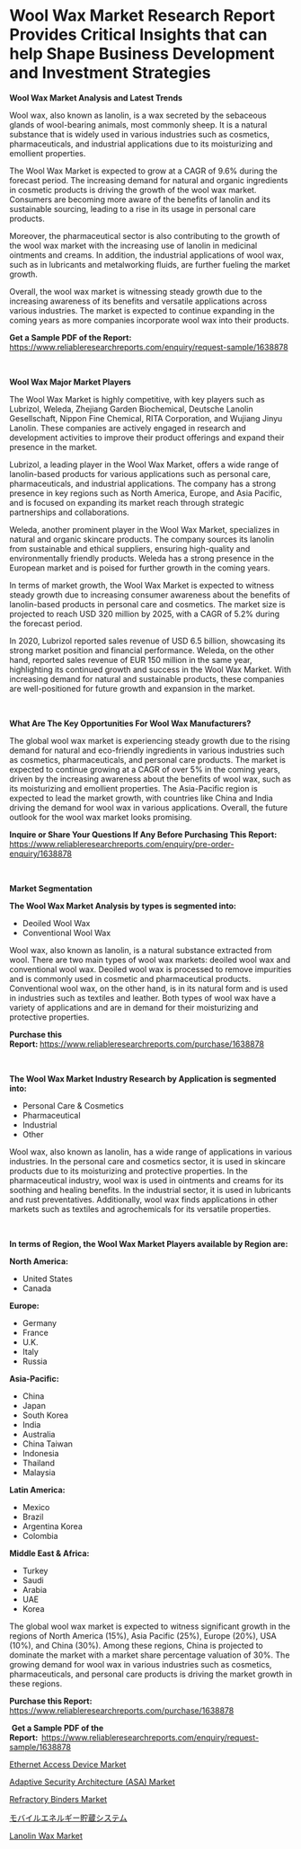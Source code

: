 <p><h1>Wool Wax Market Research Report Provides Critical Insights that can help Shape Business Development and Investment Strategies</h1></p><p><strong>Wool Wax Market Analysis and Latest Trends</strong></p>
<p><p>Wool wax, also known as lanolin, is a wax secreted by the sebaceous glands of wool-bearing animals, most commonly sheep. It is a natural substance that is widely used in various industries such as cosmetics, pharmaceuticals, and industrial applications due to its moisturizing and emollient properties.</p><p>The Wool Wax Market is expected to grow at a CAGR of 9.6% during the forecast period. The increasing demand for natural and organic ingredients in cosmetic products is driving the growth of the wool wax market. Consumers are becoming more aware of the benefits of lanolin and its sustainable sourcing, leading to a rise in its usage in personal care products.</p><p>Moreover, the pharmaceutical sector is also contributing to the growth of the wool wax market with the increasing use of lanolin in medicinal ointments and creams. In addition, the industrial applications of wool wax, such as in lubricants and metalworking fluids, are further fueling the market growth.</p><p>Overall, the wool wax market is witnessing steady growth due to the increasing awareness of its benefits and versatile applications across various industries. The market is expected to continue expanding in the coming years as more companies incorporate wool wax into their products.</p></p>
<p><strong>Get a Sample PDF of the Report:&nbsp;</strong> <a href="https://www.reliableresearchreports.com/enquiry/request-sample/1638878">https://www.reliableresearchreports.com/enquiry/request-sample/1638878</a></p>
<p>&nbsp;</p>
<p><strong>Wool Wax Major Market Players</strong></p>
<p><p>The Wool Wax Market is highly competitive, with key players such as Lubrizol, Weleda, Zhejiang Garden Biochemical, Deutsche Lanolin Gesellschaft, Nippon Fine Chemical, RITA Corporation, and Wujiang Jinyu Lanolin. These companies are actively engaged in research and development activities to improve their product offerings and expand their presence in the market.</p><p>Lubrizol, a leading player in the Wool Wax Market, offers a wide range of lanolin-based products for various applications such as personal care, pharmaceuticals, and industrial applications. The company has a strong presence in key regions such as North America, Europe, and Asia Pacific, and is focused on expanding its market reach through strategic partnerships and collaborations.</p><p>Weleda, another prominent player in the Wool Wax Market, specializes in natural and organic skincare products. The company sources its lanolin from sustainable and ethical suppliers, ensuring high-quality and environmentally friendly products. Weleda has a strong presence in the European market and is poised for further growth in the coming years.</p><p>In terms of market growth, the Wool Wax Market is expected to witness steady growth due to increasing consumer awareness about the benefits of lanolin-based products in personal care and cosmetics. The market size is projected to reach USD 320 million by 2025, with a CAGR of 5.2% during the forecast period.</p><p>In 2020, Lubrizol reported sales revenue of USD 6.5 billion, showcasing its strong market position and financial performance. Weleda, on the other hand, reported sales revenue of EUR 150 million in the same year, highlighting its continued growth and success in the Wool Wax Market. With increasing demand for natural and sustainable products, these companies are well-positioned for future growth and expansion in the market.</p></p>
<p>&nbsp;</p>
<p><strong>What Are The Key Opportunities For Wool Wax Manufacturers?</strong></p>
<p><p> The global wool wax market is experiencing steady growth due to the rising demand for natural and eco-friendly ingredients in various industries such as cosmetics, pharmaceuticals, and personal care products. The market is expected to continue growing at a CAGR of over 5% in the coming years, driven by the increasing awareness about the benefits of wool wax, such as its moisturizing and emollient properties. The Asia-Pacific region is expected to lead the market growth, with countries like China and India driving the demand for wool wax in various applications. Overall, the future outlook for the wool wax market looks promising.</p></p>
<p><strong>Inquire or Share Your Questions If Any Before Purchasing This Report:</strong> <a href="https://www.reliableresearchreports.com/enquiry/pre-order-enquiry/1638878">https://www.reliableresearchreports.com/enquiry/pre-order-enquiry/1638878</a></p>
<p>&nbsp;</p>
<p><strong>Market Segmentation</strong></p>
<p><strong>The Wool Wax Market Analysis by types is segmented into:</strong></p>
<p><ul><li>Deoiled Wool Wax</li><li>Conventional Wool Wax</li></ul></p>
<p><p>Wool wax, also known as lanolin, is a natural substance extracted from wool. There are two main types of wool wax markets: deoiled wool wax and conventional wool wax. Deoiled wool wax is processed to remove impurities and is commonly used in cosmetic and pharmaceutical products. Conventional wool wax, on the other hand, is in its natural form and is used in industries such as textiles and leather. Both types of wool wax have a variety of applications and are in demand for their moisturizing and protective properties.</p></p>
<p><strong>Purchase this Report:&nbsp;</strong><a href="https://www.reliableresearchreports.com/purchase/1638878">https://www.reliableresearchreports.com/purchase/1638878</a></p>
<p>&nbsp;</p>
<p><strong>The Wool Wax Market Industry Research by Application is segmented into:</strong></p>
<p><ul><li>Personal Care & Cosmetics</li><li>Pharmaceutical</li><li>Industrial</li><li>Other</li></ul></p>
<p><p>Wool wax, also known as lanolin, has a wide range of applications in various industries. In the personal care and cosmetics sector, it is used in skincare products due to its moisturizing and protective properties. In the pharmaceutical industry, wool wax is used in ointments and creams for its soothing and healing benefits. In the industrial sector, it is used in lubricants and rust preventatives. Additionally, wool wax finds applications in other markets such as textiles and agrochemicals for its versatile properties.</p></p>
<p>&nbsp;</p>
<p><strong>In terms of Region, the Wool Wax Market Players available by Region are:</strong></p>
<p>
    <p> <strong> North America: </strong>
        <ul>
            <li>United States</li>
            <li>Canada</li>
        </ul>
        </p> 
    <p> <strong> Europe: </strong>
        <ul>
            <li>Germany</li>
            <li>France</li>
            <li>U.K.</li>
            <li>Italy</li>
            <li>Russia</li>
        </ul>
        </p> 
    <p> <strong> Asia-Pacific: </strong>
        <ul>
            <li>China</li>
            <li>Japan</li>
            <li>South Korea</li>
            <li>India</li>
            <li>Australia</li>
            <li>China Taiwan</li>
            <li>Indonesia</li>
            <li>Thailand</li>
            <li>Malaysia</li>
        </ul>
        </p> 
    <p> <strong> Latin America: </strong>
        <ul>
            <li>Mexico</li>
            <li>Brazil</li>
            <li>Argentina Korea</li>
            <li>Colombia</li>
        </ul>
        </p> 
    <p> <strong> Middle East & Africa: </strong>
        <ul>
            <li>Turkey</li>
            <li>Saudi</li>
            <li>Arabia</li>
            <li>UAE</li>
            <li>Korea</li>
        </ul>
    </p>
    </p>
<p><p>The global wool wax market is expected to witness significant growth in the regions of North America (15%), Asia Pacific (25%), Europe (20%), USA (10%), and China (30%). Among these regions, China is projected to dominate the market with a market share percentage valuation of 30%. The growing demand for wool wax in various industries such as cosmetics, pharmaceuticals, and personal care products is driving the market growth in these regions.</p></p>
<p><strong>Purchase this Report: </strong><a href="https://www.reliableresearchreports.com/purchase/1638878">https://www.reliableresearchreports.com/purchase/1638878</a></p>
<p>&nbsp;<strong>Get a Sample PDF of the Report:&nbsp;&nbsp;</strong><a href="https://www.reliableresearchreports.com/enquiry/request-sample/1638878">https://www.reliableresearchreports.com/enquiry/request-sample/1638878</a></p>
<p><strong></strong></p>
<p><p><a href="https://issuu.com/reportprime-2/docs/ethernet-access-device-market-size-2030.pptx">Ethernet Access Device Market</a></p><p><a href="https://issuu.com/reportprime-2/docs/adaptive-security-architecture-asa-market-size-203">Adaptive Security Architecture (ASA) Market</a></p><p><a href="https://github.com/jerrycopelandthomaswsqd8q/Market-Research-Report-List-1/blob/main/refractory-binders-market.md">Refractory Binders Market</a></p><p><a href="https://github.com/jkjreqjscoxx7/Market-Research-Report-List-1/blob/main/1525911190631.md">モバイルエネルギー貯蔵システム</a></p><p><a href="https://github.com/brenzgnarento/Market-Research-Report-List-1/blob/main/lanolin-wax-market.md">Lanolin Wax Market</a></p></p>